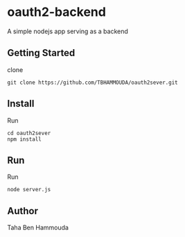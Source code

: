 # oauth2-backend
A simple nodejs app serving as a backend

## Getting Started 

clone 

```
git clone https://github.com/TBHAMMOUDA/oauth2sever.git
```
## Install

Run

```
cd oauth2sever
npm install
```
## Run 

Run

```
node server.js
```
## Author
Taha Ben Hammouda
